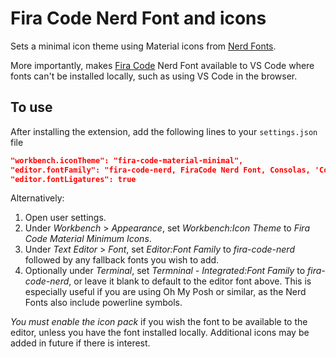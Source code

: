 # Fira Code Nerd Font and icons

Sets a minimal icon theme using Material icons from [Nerd Fonts](https://www.nerdfonts.com/).

More importantly, makes [Fira Code](https://github.com/tonsky/FiraCode) Nerd Font available to VS Code where fonts can't be installed locally, such as using VS Code in the browser.

## To use

After installing the extension, add the following lines to your `settings.json` file

``` json
"workbench.iconTheme": "fira-code-material-minimal",
"editor.fontFamily": "fira-code-nerd, FiraCode Nerd Font, Consolas, 'Courier New', monospace",
"editor.fontLigatures": true
```

Alternatively:

1) Open user settings.
2) Under *Workbench* > *Appearance*, set *Workbench:Icon Theme* to *Fira Code Material Minimum Icons*.
3) Under *Text Editor* > *Font*, set *Editor:Font Family* to *fira-code-nerd* followed by any fallback fonts you wish to add. 
4) Optionally under *Terminal*, set *Termninal - Integrated:Font Family* to *fira-code-nerd*, or leave it blank to default to the editor font above.  This is especially useful if you are using Oh My Posh or similar, as the Nerd Fonts also include powerline symbols.

*You must enable the icon pack* if you wish the font to be available to the editor, unless you have the font installed locally.  Additional icons may be added in future if there is interest.
